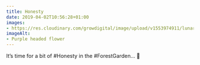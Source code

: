 ```yaml
---
title: Honesty
date: 2019-04-02T10:56:28+01:00
images: 
- https://res.cloudinary.com/growdigital/image/upload/v1553974911/lunariaannua-50097AB0.jpg
imageAlt: 
- Purple headed flower
---
```


It’s time for a bit of #Honesty in the #ForestGarden… 🙂
